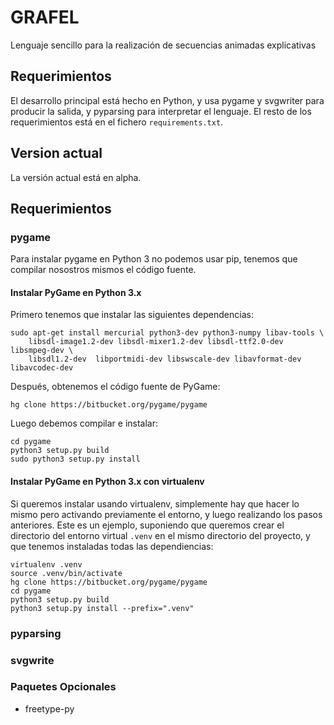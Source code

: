 # GRAFEL #

Lenguaje sencillo para la realización de 
secuencias animadas explicativas

## Requerimientos

El desarrollo principal está hecho en Python, y usa pygame y svgwriter para producir 
la salida, y pyparsing para interpretar el lenguaje. El resto de los requerimientos está en el fichero `requirements.txt`.

## Version actual

La versión actual está en alpha.

## Requerimientos

### pygame

Para instalar pygame en Python 3 no podemos usar pip, tenemos que compilar nosostros
mismos el código fuente.

#### Instalar PyGame en Python 3.x

Primero tenemos que instalar las siguientes dependencias:

    sudo apt-get install mercurial python3-dev python3-numpy libav-tools \
        libsdl-image1.2-dev libsdl-mixer1.2-dev libsdl-ttf2.0-dev libsmpeg-dev \
        libsdl1.2-dev  libportmidi-dev libswscale-dev libavformat-dev libavcodec-dev
 
Después, obtenemos el código fuente de PyGame:

    hg clone https://bitbucket.org/pygame/pygame
 
Luego debemos compilar e instalar:

    cd pygame
    python3 setup.py build
    sudo python3 setup.py install

#### Instalar PyGame en Python 3.x con virtualenv

Si queremos instalar usando virtualenv, simplemente hay que hacer lo mismo 
pero activando previamente el entorno, y luego realizando los pasos
anteriores. Este es un ejemplo, suponiendo que queremos crear el directorio
del entorno virtual `.venv` en el mismo directorio del proyecto, y que tenemos
instaladas todas las dependiencias:

    virtualenv .venv
    source .venv/bin/activate
    hg clone https://bitbucket.org/pygame/pygame
    cd pygame
    python3 setup.py build
    python3 setup.py install --prefix=".venv"

### pyparsing

### svgwrite

### Paquetes Opcionales

 * freetype-py

